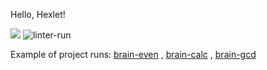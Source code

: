 Hello, Hexlet!

<a href="https://codeclimate.com/github/codeclimate/codeclimate/maintainability"><img src="https://api.codeclimate.com/v1/badges/a99a88d28ad37a79dbf6/maintainability" /></a>
![linter-run](https://github.com/yuriy-kormin/python-project-lvl1/actions/workflows/linter-run.yml/badge.svg)

Example of project runs: <a href ="https://asciinema.org/a/l4Qnx6DoTCFgXwty7qsi0B3E8">brain-even<a> , <a href ="https://asciinema.org/a/yXU65Tae5oUFJfQxeanG2D9mO">brain-calc</a> , <a href ="https://asciinema.org/a/AsTYWKeMuD331jRarrcinkGHl">brain-gcd</a>